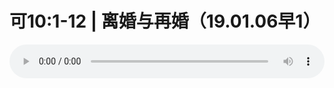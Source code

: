 # 可10:1-12 | 离婚与再婚（19.01.06早1）

<audio style="width: 100%;" preload="false" controls controlslist="nodownload"><source src="//cdn.wechat.edu.pl/audio/mp3/old/27313.mp3" type="audio/mpeg">Your browser does not support the audio element.</audio>


